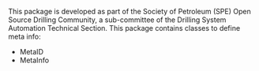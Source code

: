 This package is developed as part of the Society of Petroleum (SPE) Open Source Drilling Community, a sub-committee of the Drilling System Automation Technical Section.
This package contains classes to define meta info:
- MetaID
- MetaInfo
